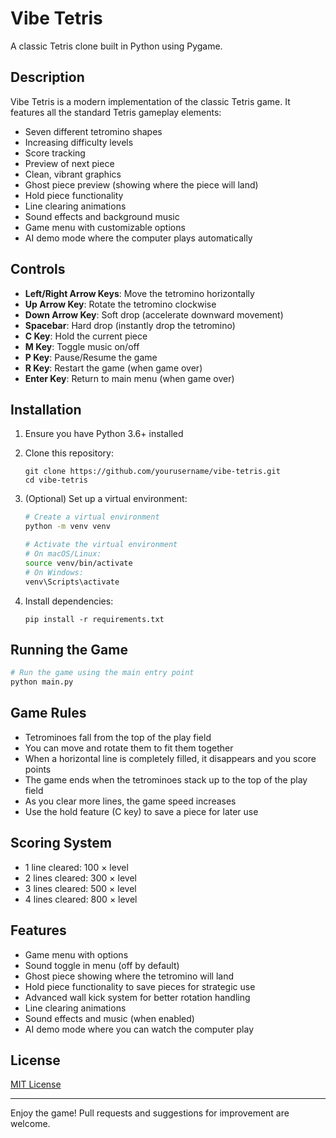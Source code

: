 # Vibe Tetris

A classic Tetris clone built in Python using Pygame.

## Description

Vibe Tetris is a modern implementation of the classic Tetris game. It features all the standard Tetris gameplay elements:

- Seven different tetromino shapes
- Increasing difficulty levels
- Score tracking
- Preview of next piece
- Clean, vibrant graphics
- Ghost piece preview (showing where the piece will land)
- Hold piece functionality
- Line clearing animations
- Sound effects and background music
- Game menu with customizable options
- AI demo mode where the computer plays automatically

## Controls

- **Left/Right Arrow Keys**: Move the tetromino horizontally
- **Up Arrow Key**: Rotate the tetromino clockwise
- **Down Arrow Key**: Soft drop (accelerate downward movement)
- **Spacebar**: Hard drop (instantly drop the tetromino)
- **C Key**: Hold the current piece
- **M Key**: Toggle music on/off
- **P Key**: Pause/Resume the game
- **R Key**: Restart the game (when game over)
- **Enter Key**: Return to main menu (when game over)

## Installation

1. Ensure you have Python 3.6+ installed
2. Clone this repository:
   ```
   git clone https://github.com/yourusername/vibe-tetris.git
   cd vibe-tetris
   ```
3. (Optional) Set up a virtual environment:

   ```bash
   # Create a virtual environment
   python -m venv venv

   # Activate the virtual environment
   # On macOS/Linux:
   source venv/bin/activate
   # On Windows:
   venv\Scripts\activate
   ```

4. Install dependencies:
   ```
   pip install -r requirements.txt
   ```

## Running the Game

```bash
# Run the game using the main entry point
python main.py
```

## Game Rules

- Tetrominoes fall from the top of the play field
- You can move and rotate them to fit them together
- When a horizontal line is completely filled, it disappears and you score points
- The game ends when the tetrominoes stack up to the top of the play field
- As you clear more lines, the game speed increases
- Use the hold feature (C key) to save a piece for later use

## Scoring System

- 1 line cleared: 100 × level
- 2 lines cleared: 300 × level
- 3 lines cleared: 500 × level
- 4 lines cleared: 800 × level

## Features

- Game menu with options
- Sound toggle in menu (off by default)
- Ghost piece showing where the tetromino will land
- Hold piece functionality to save pieces for strategic use
- Advanced wall kick system for better rotation handling
- Line clearing animations
- Sound effects and music (when enabled)
- AI demo mode where you can watch the computer play

## License

[MIT License](LICENSE)

---

Enjoy the game! Pull requests and suggestions for improvement are welcome.
